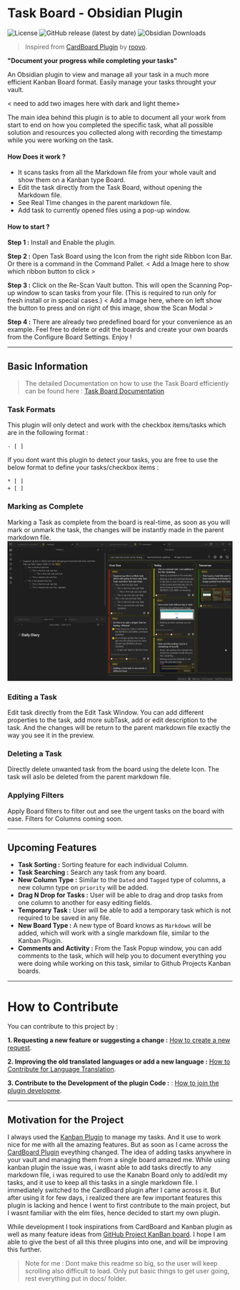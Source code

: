 # Task Board - Obsidian Plugin

![License](https://img.shields.io/github/license/tu2-atmanand/Task-Board)
![GitHub release (latest by date)](https://img.shields.io/github/v/release/tu2-atmanand/Task-Board?style=flat-square)
![Obsidian Downloads](https://img.shields.io/badge/dynamic/json?logo=obsidian&color=%23483699&label=downloads&query=%24%5B%22Task-Board%22%5D.downloads&url=https%3A%2F%2Fraw.githubusercontent.com%2Fobsidianmd%2Fobsidian-releases%2Fmaster%2Fcommunity-plugin-stats.json)

> Inspired from [CardBoard Plugin](https://github.com/roovo/obsidian-card-board) by [roovo](https://github.com/roovo).

**"Document your progress while completing your tasks"**

An Obsidian plugin to view and manage all your task in a much more efficient Kanban Board format. Easily manage your tasks throught your vault.

< need to add two images here with dark and light theme>

The main idea behind this plugin is to able to document all your work from start to end on how you completed the specific task, what all possible solution and resources you collected along with recording the timestamp while you were working on the task.

#### **How Does it work ?**

- It scans tasks from all the Markdown file from your whole vault and show them on a Kanban type Board.
- Edit the task directly from the Task Board, without opening the Markdown file.
- See Real TIme changes in the parent markdown file.
- Add task to currently opened files using a pop-up window.

#### **How to start ?**

**Step 1 :** Install and Enable the plugin.

**Step 2 :** Open Task Board using the Icon from the right side Ribbon Icon Bar. Or there is a command in the Command Pallet.
< Add a Image here to show which ribbon button to click >

**Step 3 :** Click on the Re-Scan Vault button. This will open the Scanning Pop-up window to scan tasks from your file. (This is required to run only for fresh install or in special cases.)
< Add a Image here, where on left show the button to press and on right of this image, show the Scan Modal >

**Step 4 :** There are already two predefined board for your convenience as an example. Feel free to delete or edit the boards and create your own boards from the Configure Board Settings. Enjoy !

---

## Basic Information

> The detailed Documentation on how to use the Task Board efficiently can be found here : [Task Board Documentation]()

### Task Formats

This plugin will only detect and work with the checkbox items/tasks which are in the following format :

```
- [ ]
```

If you dont want this plugin to detect your tasks, you are free to use the below format to define your tasks/checkbox items :

```
* [ ] 
+ [ ] 
```

### Marking as Complete

Marking a Task as complete from the board is real-time, as soon as you will mark or unmark the task, the changes will be instantly made in the parent markdown file.
![Realt Time changes for marking task complete](assets/MarkTaskComplete.gif)

### Editing a Task

Edit task directly from the Edit Task Window. You can add different properties to the task, add more subTask, add or edit description to the task. And the changes will be return to the parent markdown file exactly the way you see it in the preview.

### Deleting a Task

Directly delete unwanted task from the board using the delete Icon. The task will aslo be deleted from the parent markdown file.

### Applying Filters

Apply Board filters to filter out and see the urgent tasks on the board with ease. Filters for Columns coming soon.

---

## Upcoming Features

- **Task Sorting :** Sorting feature for each individual Column.
- **Task Searching :** Search any task from any board.
- **New Column Type :** Similar to the `Dated` and `Tagged` type of columns, a new column type on `priority` will be added.
- **Drag N Drop for Tasks :** User will be able to drag and drop tasks from one column to another for easy editing fields.
- **Temporary Task :** User will be able to add a temporary task which is not required to be saved in any file.
- **New Board Type :** A new type of Board knows as `Markdown` will be added, which will work with a single markdown file, similar to the Kanban Plugin.
- **Comments and Activity :** From the Task Popup window, you can add comments to the task, which will help you to document everything you were doing while working on this task, similar to Github Projects Kanban boards.

---

# How to Contribute

You can contribute to this project by :

**1. Requesting a new feature or suggesting a change :** [How to create a new request]().

**2. Improving the old translated languages or add a new language :** [How to Contribute for Language Translation]().

**3. Contribute to the Development of the plugin Code :** : [How to join the plugin developme]().

---

## Motivation for the Project

I always used the [Kanban Plugin]() to manage my tasks. And it use to work nice for me with all the amazing features. But as soon as I came across the [CardBoard Plugin]() eveything changed. The idea of adding tasks anywhere in your vault and managing them from a single board amazed me. While using kanban plugin the issue was, i wasnt able to add tasks directly to any markdown file, i was required to use the Kanabn Board only to add/edit my tasks, and it use to keep all this tasks in a single markdown file. I immediately switched to the CardBoard plugin after I came across it. But after using it for few days, i realized there are few important features this plugin is lacking and hence I went to first contribute to the main project, but I wasnt familiar with the elm files, hence decided to start my own plugin.

While development I took inspirations from CardBoard and Kanban plugin as well as many feature ideas from [GitHub Project KanBan board](). I hope I am able to give the best of all this three plugins into one, and will be improving this further.

> Note for me :  Dont make this readme so big, so the user will keep scrolling also difficult to load. Only put basic things to get user going, rest everything put in docs/ folder.
